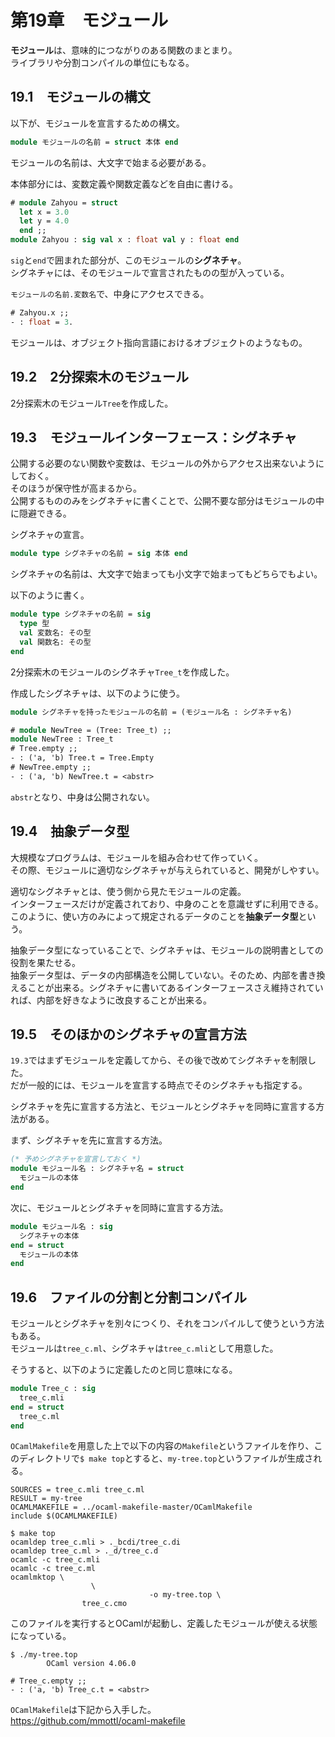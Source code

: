 # 第19章　モジュール

**モジュール**は、意味的につながりのある関数のまとまり。  
ライブラリや分割コンパイルの単位にもなる。

## 19.1　モジュールの構文

以下が、モジュールを宣言するための構文。

```ocaml
module モジュールの名前 = struct 本体 end
```

モジュールの名前は、大文字で始まる必要がある。

本体部分には、変数定義や関数定義などを自由に書ける。

```ocaml
# module Zahyou = struct
  let x = 3.0
  let y = 4.0
  end ;;
module Zahyou : sig val x : float val y : float end
```

`sig`と`end`で囲まれた部分が、このモジュールの**シグネチャ**。  
シグネチャには、そのモジュールで宣言されたものの型が入っている。

`モジュールの名前.変数名`で、中身にアクセスできる。

```ocaml
# Zahyou.x ;;
- : float = 3.
```

モジュールは、オブジェクト指向言語におけるオブジェクトのようなもの。

## 19.2　2分探索木のモジュール

2分探索木のモジュール`Tree`を作成した。

## 19.3　モジュールインターフェース：シグネチャ

公開する必要のない関数や変数は、モジュールの外からアクセス出来ないようにしておく。  
そのほうが保守性が高まるから。  
公開するもののみをシグネチャに書くことで、公開不要な部分はモジュールの中に隠避できる。

シグネチャの宣言。

```ocaml
module type シグネチャの名前 = sig 本体 end
```

シグネチャの名前は、大文字で始まっても小文字で始まってもどちらでもよい。

以下のように書く。

```ocaml
module type シグネチャの名前 = sig
  type 型
  val 変数名: その型
  val 関数名: その型
end
```

2分探索木のモジュールのシグネチャ`Tree_t`を作成した。

作成したシグネチャは、以下のように使う。

```ocaml
module シグネチャを持ったモジュールの名前 = (モジュール名 : シグネチャ名)
```

```ocaml
# module NewTree = (Tree: Tree_t) ;;
module NewTree : Tree_t
# Tree.empty ;;
- : ('a, 'b) Tree.t = Tree.Empty
# NewTree.empty ;;
- : ('a, 'b) NewTree.t = <abstr>
```

`abstr`となり、中身は公開されない。

## 19.4　抽象データ型

大規模なプログラムは、モジュールを組み合わせて作っていく。  
その際、モジュールに適切なシグネチャが与えられていると、開発がしやすい。

適切なシグネチャとは、使う側から見たモジュールの定義。  
インターフェースだけが定義されており、中身のことを意識せずに利用できる。  
このように、使い方のみによって規定されるデータのことを**抽象データ型**という。

抽象データ型になっていることで、シグネチャは、モジュールの説明書としての役割を果たせる。  
抽象データ型は、データの内部構造を公開していない。そのため、内部を書き換えることが出来る。シグネチャに書いてあるインターフェースさえ維持されていれば、内部を好きなように改良することが出来る。

## 19.5　そのほかのシグネチャの宣言方法

`19.3`ではまずモジュールを定義してから、その後で改めてシグネチャを制限した。  
だが一般的には、モジュールを宣言する時点でそのシグネチャも指定する。

シグネチャを先に宣言する方法と、モジュールとシグネチャを同時に宣言する方法がある。

まず、シグネチャを先に宣言する方法。

```ocaml
(* 予めシグネチャを宣言しておく *)
module モジュール名 : シグネチャ名 = struct
  モジュールの本体
end
```

次に、モジュールとシグネチャを同時に宣言する方法。

```ocaml
module モジュール名 : sig
  シグネチャの本体
end = struct
  モジュールの本体
end
```

## 19.6　ファイルの分割と分割コンパイル

モジュールとシグネチャを別々につくり、それをコンパイルして使うという方法もある。  
モジュールは`tree_c.ml`、シグネチャは`tree_c.mli`として用意した。

そうすると、以下のように定義したのと同じ意味になる。

```ocaml
module Tree_c : sig
  tree_c.mli
end = struct
  tree_c.ml
end
```

`OCamlMakefile`を用意した上で以下の内容の`Makefile`というファイルを作り、このディレクトリで`$ make top`とすると、`my-tree.top`というファイルが生成される。

```
SOURCES = tree_c.mli tree_c.ml
RESULT = my-tree
OCAMLMAKEFILE = ../ocaml-makefile-master/OCamlMakefile
include $(OCAMLMAKEFILE)
```

```
$ make top
ocamldep tree_c.mli > ._bcdi/tree_c.di
ocamldep tree_c.ml > ._d/tree_c.d
ocamlc -c tree_c.mli
ocamlc -c tree_c.ml
ocamlmktop \
				  \
				               -o my-tree.top \
				tree_c.cmo
```

このファイルを実行するとOCamlが起動し、定義したモジュールが使える状態になっている。

```
$ ./my-tree.top
        OCaml version 4.06.0

# Tree_c.empty ;;
- : ('a, 'b) Tree_c.t = <abstr>
```

`OCamlMakefile`は下記から入手した。  
https://github.com/mmottl/ocaml-makefile
